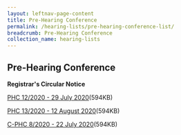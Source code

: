 ```yaml
---
layout: leftnav-page-content
title: Pre-Hearing Conference
permalink: /hearing-lists/pre-hearing-conference-list/
breadcrumb: Pre-Hearing Conference
collection_name: hearing-lists
---
```


Pre-Hearing Conference
---

**Registrar's Circular Notice**

[PHC 12/2020 - 29 July 2020](/files/Phc122020-29July2020.pdf)(594KB)

[PHC 13/2020 - 12 August 2020](/files/Phc132020-12Aug2020.pdf)(594KB)

[C-PHC 8/2020 - 22 July 2020](/files/C-Phc082020-22July2020.pdf)(594KB)


